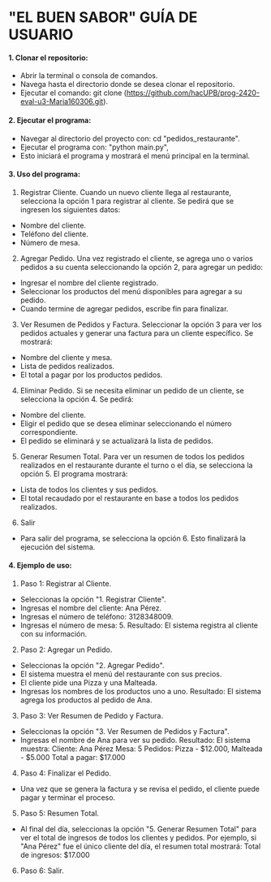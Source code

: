 # "EL BUEN SABOR" GUÍA DE USUARIO
#### 1. Clonar el repositorio:
- Abrir la terminal o consola de comandos.
- Navega hasta el directorio donde se desea clonar el repositorio.
- Ejecutar el comando: git clone (https://github.com/hacUPB/prog-2420-eval-u3-Maria160306.git).

#### 2. Ejecutar el programa:
- Navegar al directorio del proyecto con: cd "pedidos_restaurante".
- Ejecutar el programa con: "python main.py",
- Esto iniciará el programa y mostrará el menú principal en la terminal.

#### 3. Uso del programa:
1. Registrar Cliente.
Cuando un nuevo cliente llega al restaurante, selecciona la opción 1 para registrar al cliente. Se pedirá que se ingresen los siguientes datos:
- Nombre del cliente.
- Teléfono del cliente.
- Número de mesa.
2. Agregar Pedido.
Una vez registrado el cliente, se agrega uno o varios pedidos a su cuenta seleccionando la opción 2, para agregar un pedido:
- Ingresar el nombre del cliente registrado.
- Seleccionar los productos del menú disponibles para agregar a su pedido.
- Cuando termine de agregar pedidos, escribe fin para finalizar.
3. Ver Resumen de Pedidos y Factura.
Seleccionar la opción 3 para ver los pedidos actuales y generar una factura para un cliente específico. Se mostrará:
- Nombre del cliente y mesa.
- Lista de pedidos realizados.
- El total a pagar por los productos pedidos.
4. Eliminar Pedido.
Si se necesita eliminar un pedido de un cliente, se selecciona la opción 4. Se pedirá:
- Nombre del cliente.
- Eligir el pedido que se desea eliminar seleccionando el número correspondiente.
- El pedido se eliminará y se actualizará la lista de pedidos.
5. Generar Resumen Total.
Para ver un resumen de todos los pedidos realizados en el restaurante durante el turno o el día, se selecciona la opción 5. El programa mostrará:
- Lista de todos los clientes y sus pedidos.
- El total recaudado por el restaurante en base a todos los pedidos realizados.
6. Salir
- Para salir del programa, se selecciona la opción 6. Esto finalizará la ejecución del sistema.

#### 4. Ejemplo de uso:
1. Paso 1: Registrar al Cliente.
- Seleccionas la opción "1. Registrar Cliente".
- Ingresas el nombre del cliente: Ana Pérez.
- Ingresas el número de teléfono: 3128348009.
- Ingresas el número de mesa: 5.
Resultado: El sistema registra al cliente con su información.
2. Paso 2: Agregar un Pedido.
- Seleccionas la opción "2. Agregar Pedido".
- El sistema muestra el menú del restaurante con sus precios.
- El cliente pide una Pizza y una Malteada.
- Ingresas los nombres de los productos uno a uno.
Resultado: El sistema agrega los productos al pedido de Ana.
3. Paso 3: Ver Resumen de Pedido y Factura.
- Seleccionas la opción "3. Ver Resumen de Pedidos y Factura".
- Ingresas el nombre de Ana para ver su pedido.
Resultado: El sistema muestra:
Cliente: Ana Pérez
Mesa: 5
Pedidos: Pizza - $12.000, Malteada - $5.000
Total a pagar: $17.000
4. Paso 4: Finalizar el Pedido.
- Una vez que se genera la factura y se revisa el pedido, el cliente puede pagar y terminar el proceso.
5. Paso 5: Resumen Total.
- Al final del día, seleccionas la opción "5. Generar Resumen Total" para ver el total de ingresos de todos los clientes y pedidos.
Por ejemplo, si "Ana Pérez" fue el único cliente del día, el resumen total mostrará:
Total de ingresos: $17.000
6. Paso 6: Salir.


